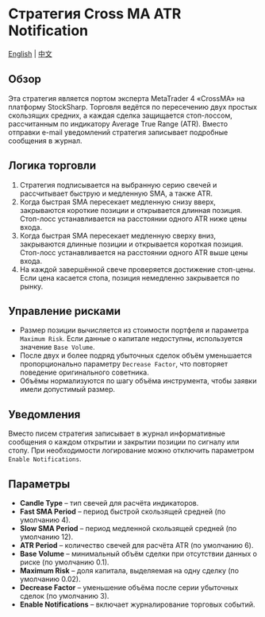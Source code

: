 # Стратегия Cross MA ATR Notification
[English](README.md) | [中文](README_cn.md)

## Обзор
Эта стратегия является портом эксперта MetaTrader 4 «CrossMA» на платформу StockSharp. Торговля ведётся по пересечению двух простых скользящих средних, а каждая сделка защищается стоп-лоссом, рассчитанным по индикатору Average True Range (ATR). Вместо отправки e-mail уведомлений стратегия записывает подробные сообщения в журнал.

## Логика торговли
1. Стратегия подписывается на выбранную серию свечей и рассчитывает быструю и медленную SMA, а также ATR.
2. Когда быстрая SMA пересекает медленную снизу вверх, закрываются короткие позиции и открывается длинная позиция. Стоп-лосс устанавливается на расстоянии одного ATR ниже цены входа.
3. Когда быстрая SMA пересекает медленную сверху вниз, закрываются длинные позиции и открывается короткая позиция. Стоп-лосс устанавливается на расстоянии одного ATR выше цены входа.
4. На каждой завершённой свече проверяется достижение стоп-цены. Если цена касается стопа, позиция немедленно закрывается по рынку.

## Управление рисками
- Размер позиции вычисляется из стоимости портфеля и параметра `Maximum Risk`. Если данные о капитале недоступны, используется значение `Base Volume`.
- После двух и более подряд убыточных сделок объём уменьшается пропорционально параметру `Decrease Factor`, что повторяет поведение оригинального советника.
- Объёмы нормализуются по шагу объёма инструмента, чтобы заявки имели допустимый размер.

## Уведомления
Вместо писем стратегия записывает в журнал информативные сообщения о каждом открытии и закрытии позиции по сигналу или стопу. При необходимости логирование можно отключить параметром `Enable Notifications`.

## Параметры
- **Candle Type** – тип свечей для расчёта индикаторов.
- **Fast SMA Period** – период быстрой скользящей средней (по умолчанию 4).
- **Slow SMA Period** – период медленной скользящей средней (по умолчанию 12).
- **ATR Period** – количество свечей для расчёта ATR (по умолчанию 6).
- **Base Volume** – минимальный объём сделки при отсутствии данных о риске (по умолчанию 0.1).
- **Maximum Risk** – доля капитала, выделяемая на одну сделку (по умолчанию 0.02).
- **Decrease Factor** – уменьшение объёма после серии убыточных сделок (по умолчанию 3).
- **Enable Notifications** – включает журналирование торговых событий.
